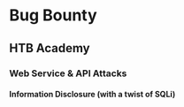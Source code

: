 # Bug Bounty
## HTB Academy
### Web Service & API Attacks
#### Information Disclosure (with a twist of SQLi)
